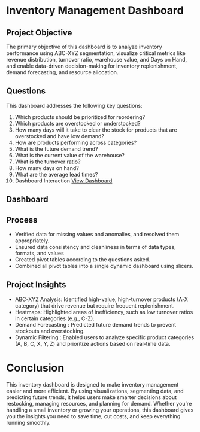 # Inventory Management Dashboard 
## Project Objective 
The primary objective of this dashboard is to analyze inventory performance using ABC-XYZ segmentation, visualize critical metrics like revenue distribution, turnover ratio, warehouse value, and Days on Hand, and enable data-driven decision-making for inventory replenishment, demand forecasting, and resource allocation.
## Questions 
This dashboard addresses the following key questions:
1.	Which products should be prioritized for reordering?
2.	Which products are overstocked or understocked?
3.	How many days will it take to clear the stock for products that are overstocked and have low demand?
4.	How are products performing across categories?
5.	What is the future demand trend?
6.	What is the current value of the warehouse?
7.	What is the turnover ratio?
8.	How many days on hand?
9.	What are the average lead times?
10.	Dashboard Interaction <a href="https://github.com/Rumkey988/Excel-Project/blob/main/inventory_dashboard.xlsx"> View Dashboard </a>    

## Dashboard
<a href="https://github.com/Rumkey988/Excel-Project/blob/main/dashboard.png"></a>
## Process
- Verified data for missing values and anomalies, and resolved them appropriately.
- Ensured data consistency and cleanliness in terms of data types, formats, and values
-	Created pivot tables according to the questions asked.
-	Combined all pivot tables into a single dynamic dashboard using slicers.

## Project Insights
-	ABC-XYZ Analysis: Identified high-value, high-turnover products (A-X category) that drive revenue but require frequent replenishment.
-	Heatmaps: Highlighted areas of inefficiency, such as low turnover ratios in certain categories (e.g., C-Z).
-	Demand Forecasting : Predicted future demand trends to prevent stockouts and overstocking.
-	Dynamic Filtering : Enabled users to analyze specific product categories (A, B, C, X, Y, Z) and prioritize actions based on real-time data.

# Conclusion
This inventory dashboard is designed to make inventory management easier and more efficient. By using visualizations, segmenting data, and predicting future trends, it helps users make smarter decisions about restocking, managing resources, and planning for demand. Whether you're handling a small inventory or growing your operations, this dashboard gives you the insights you need to save time, cut costs, and keep everything running smoothly.


